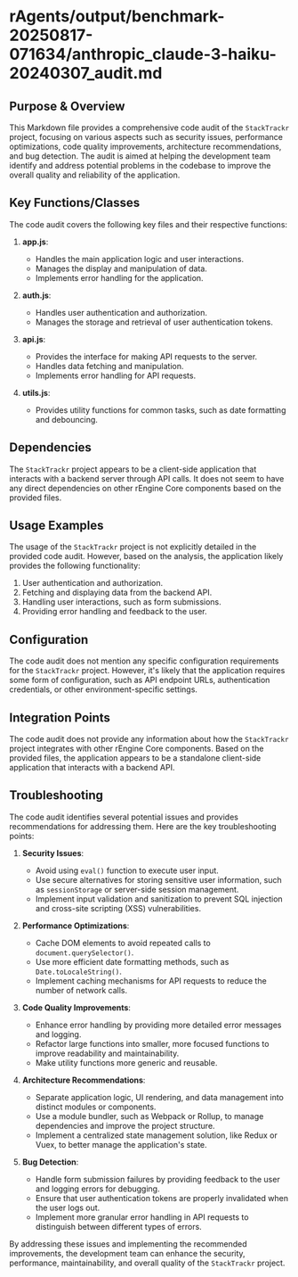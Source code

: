 # rAgents/output/benchmark-20250817-071634/anthropic_claude-3-haiku-20240307_audit.md

## Purpose & Overview

This Markdown file provides a comprehensive code audit of the `StackTrackr` project, focusing on various aspects such as security issues, performance optimizations, code quality improvements, architecture recommendations, and bug detection. The audit is aimed at helping the development team identify and address potential problems in the codebase to improve the overall quality and reliability of the application.

## Key Functions/Classes

The code audit covers the following key files and their respective functions:

1. **app.js**:
   - Handles the main application logic and user interactions.
   - Manages the display and manipulation of data.
   - Implements error handling for the application.

1. **auth.js**:
   - Handles user authentication and authorization.
   - Manages the storage and retrieval of user authentication tokens.

1. **api.js**:
   - Provides the interface for making API requests to the server.
   - Handles data fetching and manipulation.
   - Implements error handling for API requests.

1. **utils.js**:
   - Provides utility functions for common tasks, such as date formatting and debouncing.

## Dependencies

The `StackTrackr` project appears to be a client-side application that interacts with a backend server through API calls. It does not seem to have any direct dependencies on other rEngine Core components based on the provided files.

## Usage Examples

The usage of the `StackTrackr` project is not explicitly detailed in the provided code audit. However, based on the analysis, the application likely provides the following functionality:

1. User authentication and authorization.
2. Fetching and displaying data from the backend API.
3. Handling user interactions, such as form submissions.
4. Providing error handling and feedback to the user.

## Configuration

The code audit does not mention any specific configuration requirements for the `StackTrackr` project. However, it's likely that the application requires some form of configuration, such as API endpoint URLs, authentication credentials, or other environment-specific settings.

## Integration Points

The code audit does not provide any information about how the `StackTrackr` project integrates with other rEngine Core components. Based on the provided files, the application appears to be a standalone client-side application that interacts with a backend API.

## Troubleshooting

The code audit identifies several potential issues and provides recommendations for addressing them. Here are the key troubleshooting points:

1. **Security Issues**:
   - Avoid using `eval()` function to execute user input.
   - Use secure alternatives for storing sensitive user information, such as `sessionStorage` or server-side session management.
   - Implement input validation and sanitization to prevent SQL injection and cross-site scripting (XSS) vulnerabilities.

1. **Performance Optimizations**:
   - Cache DOM elements to avoid repeated calls to `document.querySelector()`.
   - Use more efficient date formatting methods, such as `Date.toLocaleString()`.
   - Implement caching mechanisms for API requests to reduce the number of network calls.

1. **Code Quality Improvements**:
   - Enhance error handling by providing more detailed error messages and logging.
   - Refactor large functions into smaller, more focused functions to improve readability and maintainability.
   - Make utility functions more generic and reusable.

1. **Architecture Recommendations**:
   - Separate application logic, UI rendering, and data management into distinct modules or components.
   - Use a module bundler, such as Webpack or Rollup, to manage dependencies and improve the project structure.
   - Implement a centralized state management solution, like Redux or Vuex, to better manage the application's state.

1. **Bug Detection**:
   - Handle form submission failures by providing feedback to the user and logging errors for debugging.
   - Ensure that user authentication tokens are properly invalidated when the user logs out.
   - Implement more granular error handling in API requests to distinguish between different types of errors.

By addressing these issues and implementing the recommended improvements, the development team can enhance the security, performance, maintainability, and overall quality of the `StackTrackr` project.
